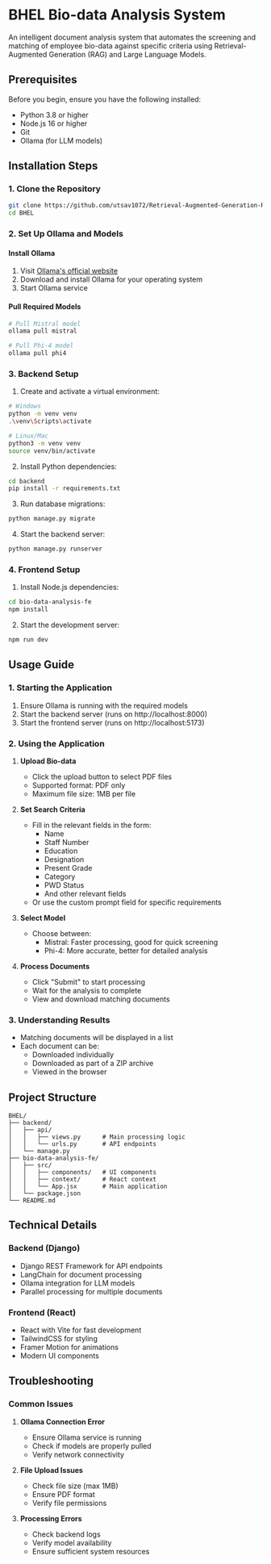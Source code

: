 # BHEL Bio-data Analysis System

An intelligent document analysis system that automates the screening and matching of employee bio-data against specific criteria using Retrieval-Augmented Generation (RAG) and Large Language Models.

## Prerequisites

Before you begin, ensure you have the following installed:
- Python 3.8 or higher
- Node.js 16 or higher
- Git
- Ollama (for LLM models)

## Installation Steps

### 1. Clone the Repository
```bash
git clone https://github.com/utsav1072/Retrieval-Augmented-Generation-RAG-?tab=readme-ov-file
cd BHEL
```

### 2. Set Up Ollama and Models

#### Install Ollama
1. Visit [Ollama's official website](https://ollama.ai/download)
2. Download and install Ollama for your operating system
3. Start Ollama service

#### Pull Required Models
```bash
# Pull Mistral model
ollama pull mistral

# Pull Phi-4 model
ollama pull phi4
```

### 3. Backend Setup

1. Create and activate a virtual environment:
```bash
# Windows
python -m venv venv
.\venv\Scripts\activate

# Linux/Mac
python3 -m venv venv
source venv/bin/activate
```

2. Install Python dependencies:
```bash
cd backend
pip install -r requirements.txt
```

3. Run database migrations:
```bash
python manage.py migrate
```

4. Start the backend server:
```bash
python manage.py runserver
```

### 4. Frontend Setup

1. Install Node.js dependencies:
```bash
cd bio-data-analysis-fe
npm install
```

2. Start the development server:
```bash
npm run dev
```

## Usage Guide

### 1. Starting the Application

1. Ensure Ollama is running with the required models
2. Start the backend server (runs on http://localhost:8000)
3. Start the frontend server (runs on http://localhost:5173)

### 2. Using the Application

1. **Upload Bio-data**
   - Click the upload button to select PDF files
   - Supported format: PDF only
   - Maximum file size: 1MB per file

2. **Set Search Criteria**
   - Fill in the relevant fields in the form:
     - Name
     - Staff Number
     - Education
     - Designation
     - Present Grade
     - Category
     - PWD Status
     - And other relevant fields
   - Or use the custom prompt field for specific requirements

3. **Select Model**
   - Choose between:
     - Mistral: Faster processing, good for quick screening
     - Phi-4: More accurate, better for detailed analysis

4. **Process Documents**
   - Click "Submit" to start processing
   - Wait for the analysis to complete
   - View and download matching documents

### 3. Understanding Results

- Matching documents will be displayed in a list
- Each document can be:
  - Downloaded individually
  - Downloaded as part of a ZIP archive
  - Viewed in the browser

## Project Structure

```
BHEL/
├── backend/
│   ├── api/
│   │   ├── views.py      # Main processing logic
│   │   └── urls.py       # API endpoints
│   └── manage.py
├── bio-data-analysis-fe/
│   ├── src/
│   │   ├── components/   # UI components
│   │   ├── context/      # React context
│   │   └── App.jsx       # Main application
│   └── package.json
└── README.md
```

## Technical Details

### Backend (Django)
- Django REST Framework for API endpoints
- LangChain for document processing
- Ollama integration for LLM models
- Parallel processing for multiple documents

### Frontend (React)
- React with Vite for fast development
- TailwindCSS for styling
- Framer Motion for animations
- Modern UI components

## Troubleshooting

### Common Issues

1. **Ollama Connection Error**
   - Ensure Ollama service is running
   - Check if models are properly pulled
   - Verify network connectivity

2. **File Upload Issues**
   - Check file size (max 1MB)
   - Ensure PDF format
   - Verify file permissions

3. **Processing Errors**
   - Check backend logs
   - Verify model availability
   - Ensure sufficient system resources


